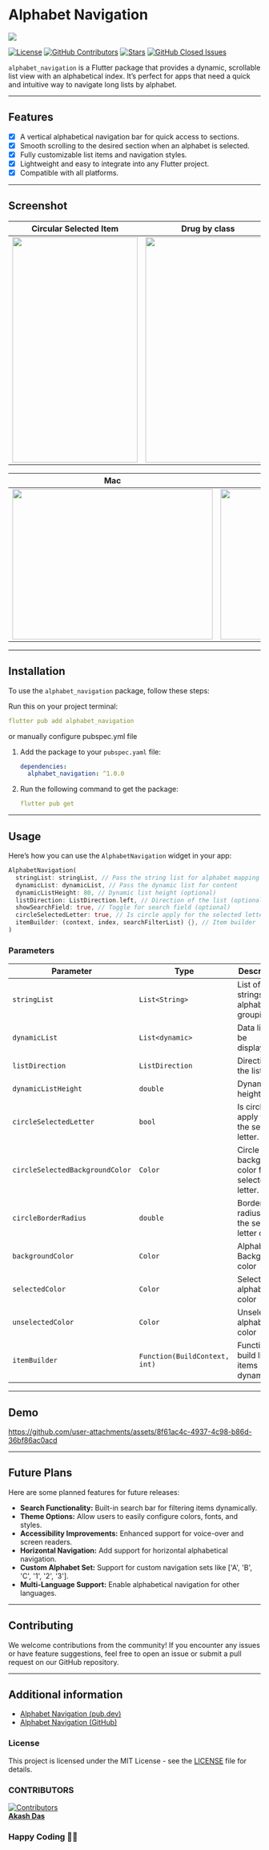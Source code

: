 # Alphabet Navigation

![](https://github.com/user-attachments/assets/f02d6c2b-c101-462e-afb4-befd0ce1761f)

[![License](https://img.shields.io/github/license/DeveloperKits/alphabet_navigation?style=flat-square)](https://github.com/DeveloperKits/alphabet_navigation?tab=MIT-1-ov-file)
[![GitHub Contributors](https://img.shields.io/github/contributors/DeveloperKits/alphabet_navigation)](https://github.com/DeveloperKits/alphabet_navigation/graphs/contributors)
[![Stars](https://img.shields.io/github/stars/DeveloperKits/alphabet_navigation?style=social)](https://pub.dev/packages/alphabet_navigation)
[![GitHub Closed Issues](https://img.shields.io/github/issues-closed-raw/DeveloperKits/alphabet_navigation)](https://github.com/DeveloperKits/alphabet_navigation/issues?q=is%3Aissue+is%3Aclosed)

`alphabet_navigation` is a Flutter package that provides a dynamic, scrollable list view with an alphabetical index. It’s perfect for apps that need a quick and intuitive way to navigate long lists by alphabet.


---

## Features

- [x] A vertical alphabetical navigation bar for quick access to sections.
- [x] Smooth scrolling to the desired section when an alphabet is selected.
- [x] Fully customizable list items and navigation styles.
- [x] Lightweight and easy to integrate into any Flutter project.
- [x] Compatible with all platforms.

---


## Screenshot

|                                                            Circular Selected Item                                                             |                                                           Drug by class                                                            |                                                  List Direction Left                                                                    |
|:-------------------------------------------------------------------------------------------------------------------------------------:|:---------------------------------------------------------------------------------------------------------------------------------:|:---------------------------------------------------------------------------------------------------------------------------------:|
| <img src="https://github.com/user-attachments/assets/d789dfda-1937-450c-9521-714b0732790c" width = "250" height = "450"> | <img src="https://github.com/user-attachments/assets/58fef2b1-30d5-46a5-9b39-dfcd383e5229" width = "250" height = "450"> | <img src="https://github.com/user-attachments/assets/243c432c-cfe2-44c0-87b7-3dd60220d56d" width = "250" height = "450"> |

|                 Mac               |               Web
|:---------------------------------:|:----------------------------------------:|
|<img src="https://github.com/user-attachments/assets/fd8b0a5b-14d4-49dc-974a-237eb7cbfdc5" width = "400" height = "300">|<img src="https://github.com/user-attachments/assets/28e8b241-ea39-4576-bacd-34fb22d76805" width = "400" height = "300">|


---


## Installation

To use the `alphabet_navigation` package, follow these steps:

Run this on your project terminal:

```yaml
flutter pub add alphabet_navigation
```

or manually configure pubspec.yml file


1. Add the package to your `pubspec.yaml` file:
   ```yaml
   dependencies:
     alphabet_navigation: ^1.0.0
   ```

2. Run the following command to get the package:
   ```yaml
   flutter pub get
   ```

---

## Usage

Here’s how you can use the `AlphabetNavigation` widget in your app:
```dart
AlphabetNavigation(
  stringList: stringList, // Pass the string list for alphabet mapping
  dynamicList: dynamicList, // Pass the dynamic list for content
  dynamicListHeight: 80, // Dynamic list height (optional)
  listDirection: ListDirection.left, // Direction of the list (optional)
  showSearchField: true, // Toggle for search field (optional)
  circleSelectedLetter: true, // Is circle apply for the selected letter (optional)
  itemBuilder: (context, index, searchFilterList) {}, // Item builder
)
```

### Parameters

| Parameter     | Type                        | Description                                      |
|---------------|-----------------------------|--------------------------------------------------|
| `stringList`  | `List<String>`              | List of strings for alphabetical grouping.       |
| `dynamicList` | `List<dynamic>`             | Data list to be displayed.                       |
| `listDirection` | `ListDirection` | Direction of the list.                           |
| `dynamicListHeight` | `double` | Dynamic list height.                             |
| `circleSelectedLetter` | `bool` | Is circle apply for the selected letter.                |
| `circleSelectedBackgroundColor` | `Color` | Circle background color for the selected letter. |
| `circleBorderRadius` | `double` | Border radius for the selected letter circle.    |
| `backgroundColor` | `Color` | Alphabet list Background color                   |
| `selectedColor` | `Color` | Selected alphabet color                          |
| `unselectedColor` | `Color` | Unselected alphabet color                        |
| `itemBuilder` | `Function(BuildContext, int)` | Function to build list items dynamically.        |

---
 
## Demo 
https://github.com/user-attachments/assets/8f61ac4c-4937-4c98-b86d-36bf86ac0acd

---

## Future Plans

Here are some planned features for future releases:

- **Search Functionality:** Built-in search bar for filtering items dynamically.
- **Theme Options:** Allow users to easily configure colors, fonts, and styles.
- **Accessibility Improvements:** Enhanced support for voice-over and screen readers.
- **Horizontal Navigation:** Add support for horizontal alphabetical navigation.
- **Custom Alphabet Set:** Support for custom navigation sets like ['A', 'B', 'C', '1', '2', '3'].
- **Multi-Language Support:** Enable alphabetical navigation for other languages.

---

## Contributing

We welcome contributions from the community! If you encounter any issues or have feature suggestions, feel free to open an issue or submit a pull request on our GitHub repository.

---

## Additional information

- [Alphabet Navigation (pub.dev)](https://pub.dev/packages/alphabet_navigation)
- [Alphabet Navigation (GitHub)](https://github.com/DeveloperKits/alphabet_navigation)

### License

This project is licensed under the MIT License - see the [LICENSE](LICENSE) file for details.

### CONTRIBUTORS

[![Contributors](https://contrib.rocks/image?repo=DeveloperKits/alphabet_navigation)](https://github.com/DeveloperKits/alphabet_navigation/graphs/contributors)
<br/>
[**Akash Das**](https://github.com/DeveloperKits) 

### Happy Coding 👨‍💻

